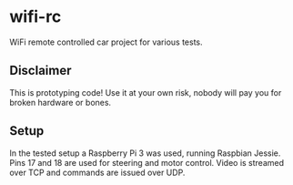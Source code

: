 # wifi-rc

WiFi remote controlled car project for various tests.

## Disclaimer

This is prototyping code! Use it at your own risk, nobody will pay you for broken hardware or bones.

## Setup

In the tested setup a Raspberry Pi 3 was used, running Raspbian Jessie. Pins 17 and 18 are used for steering and motor control. Video is streamed over TCP and commands are issued over UDP.